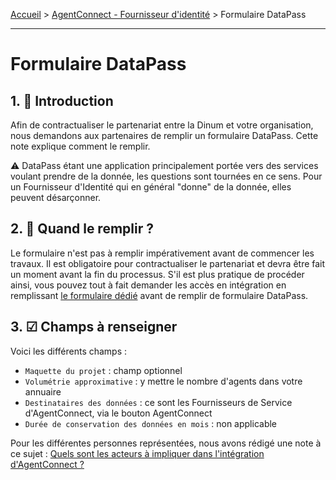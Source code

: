 [Accueil](https://github.com/france-connect/Documentation-AgentConnect/blob/main/README.md) > [AgentConnect - Fournisseur d'identité](../../doc_fi.md) > Formulaire DataPass

___

# Formulaire DataPass

## 1. 👋 Introduction

Afin de contractualiser le partenariat entre la Dinum et votre organisation, nous demandons aux partenaires de remplir un formulaire DataPass. Cette note explique comment le remplir.

⚠ DataPass étant une application principalement portée vers des services voulant prendre de la donnée, les questions sont tournées en ce sens. Pour un Fournisseur d'Identité qui en général "donne" de la donnée, elles peuvent désarçonner.

## 2. 📅 Quand le remplir ?

Le formulaire n'est pas à remplir impérativement avant de commencer les travaux. Il est obligatoire pour contractualiser le partenariat et devra être fait un moment avant la fin du processus. S'il est plus pratique de procéder ainsi, vous pouvez tout à fait demander les accès en intégration en remplissant [le formulaire dédié](https://www.demarches-simplifiees.fr/commencer/demande-creation-fi-fca) avant de remplir de formulaire DataPass.

## 3. ☑ Champs à renseigner

Voici les différents champs :

- `Maquette du projet` : champ optionnel
- `Volumétrie approximative` : y mettre le nombre d'agents dans votre annuaire
- `Destinataires des données` : ce sont les Fournisseurs de Service d'AgentConnect, via le bouton AgentConnect
- `Durée de conservation des données en mois` : non applicable

Pour les différentes personnes représentées, nous avons rédigé une note à ce sujet : [Quels sont les acteurs à impliquer dans l'intégration d'AgentConnect ?](../../doc_fs/pilotage_fca/pilotage_fca_demarches_acteurs.md)

